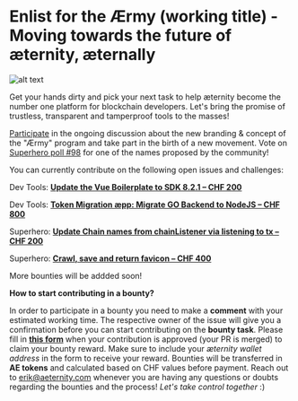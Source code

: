 # Enlist for the Ærmy (working title) - Moving towards the future of æternity, æternally

![alt text](https://github.com/aeternity/bounties/blob/master/1a.gif)

Get your hands dirty and pick your next task to help æternity become the number one platform for blockchain developers. Let's bring the promise of trustless, transparent and tamperproof tools to the masses!

[Participate](https://forum.aeternity.com/t/choose-your-name-lets-find-a-name-for-the-new-community-contributor-program/9712) in the ongoing discussion about the new branding & concept of the "Ærmy" program and take part in the birth of a new movement. Vote on [Superhero poll #98](https://superhero.com/voting) for one of the names proposed by the community!

You can currently contribute on the following open issues and challenges:

Dev Tools: **[Update the Vue Boilerplate to SDK 8.2.1 – CHF 200](https://github.com/aeternity/aepp-boilerplate-vue/issues/1)**

Dev Tools: **[Token Migration æpp: Migrate GO Backend to NodeJS – CHF 800](https://github.com/aeternity/aepp-token-migration-backend-nodejs/issues/1)**

Superhero: **[Update Chain names from chainListener via listening to tx – CHF 200](https://github.com/aeternity/tipping-community-backend/issues/303)**

Superhero: **[Crawl, save and return favicon – CHF 400](https://github.com/aeternity/tipping-community-backend/issues/69)**

More bounties will be addded soon!

**How to start contributing in a bounty?**

In order to participate in a bounty you need to make a **comment** with your estimated working time. The respective owner of the issue will give you a confirmation before you can start contributing on the **bounty task**. Please fill in **[this form](https://form.jotform.com/212153957491359)** when your contribution is approved (your PR is merged) to claim your bounty reward. Make sure to include your *æternity wallet address* in the form to receive your reward. Bounties will be transferred in **AE tokens** and calculated based on CHF values before payment. Reach out to erik@aeternity.com whenever you are having any questions or doubts regarding the bounties and the process! *Let's take control together* :)
